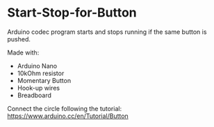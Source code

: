 # Start-Stop-for-Button
Arduino codec program starts and stops running if the same button is pushed.

Made with:
- Arduino Nano
- 10kOhm resistor
- Momentary Button
- Hook-up wires
- Breadboard

Connect the circle following the tutorial: https://www.arduino.cc/en/Tutorial/Button


